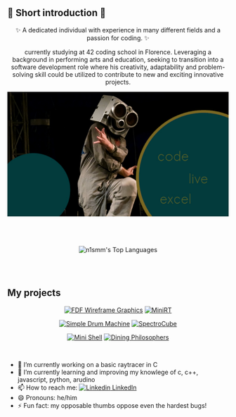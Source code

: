 ## 👋 Short introduction 👋
<p align="center">
✨ A dedicated individual with experience in many different fields and a passion for
coding. ✨
</p>
<p align="center">currently studying at 42 coding school in Florence. Leveraging a background in performing
arts and education, seeking to transition into a software development role where his creativity,
adaptability and problem-solving skill could be utilized to contribute to new and exciting innovative
projects.</p>

<p align="center">
  <img src="code_live.jpg" alt="photo man speakers as mask" />
</p>

<br />
<br />
<p align="center">
  <img align="center" src="https://github-readme-stats.vercel.app/api/top-langs/?username=n1smm&layout=compact&theme=dark&bg_color=033B3D&border_color=7B6823&title_color=526126&text_color=7B6823&size_weight=0.3&count_weight=0.7&border_radius=6&cache_bust=1&hide=Roff,Makefile,Perl" alt="n1smm's Top Languages"/>
<p />
<br />
<br />

  ## My projects
<div align="center">

[![FDF Wireframe Graphics](https://github-readme-stats.vercel.app/api/pin/?username=n1smm&repo=fdf--wireframe_graphics&theme=dark&bg_color=033B3D&border_color=7B6823&title_color=526126&text_color=7B6823&size_weight=0.3&count_weight=0.7&cache_bust=1)](https://github.com/n1smm/fdf--wireframe_graphics)
[![MiniRT](https://github-readme-stats.vercel.app/api/pin/?username=n1smm&repo=MiniRT-miniRaytracer&theme=dark&bg_color=033B3D&border_color=7B6823&title_color=526126&text_color=7B6823&size_weight=0.3&count_weight=0.7&cache_bust=1)](https://github.com/n1smm/MiniRT-miniRaytracer)

[![Simple Drum Machine](https://github-readme-stats.vercel.app/api/pin/?username=n1smm&repo=SimpleDrumMachine&theme=dark&bg_color=033B3D&border_color=7B6823&title_color=526126&text_color=7B6823&size_weight=0.3&count_weight=0.7&cache_bust=1)](https://github.com/n1smm/SimpleDrumMachine)
[![SpectroCube](https://github-readme-stats.vercel.app/api/pin/?username=n1smm&repo=spectroCube&theme=dark&bg_color=033B3D&border_color=7B6823&title_color=526126&text_color=7B6823&size_weight=0.3&count_weight=0.7&cache_bust=1)](https://github.com/n1smm/spectroCube)

[![Mini Shell](https://github-readme-stats.vercel.app/api/pin/?username=n1smm&repo=mini_shell&theme=dark&bg_color=033B3D&border_color=7B6823&title_color=526126&text_color=7B6823&size_weight=0.3&count_weight=0.7&cache_bust=1)](https://github.com/n1smm/mini_shell)
[![Dining Philosophers](https://github-readme-stats.vercel.app/api/pin/?username=n1smm&repo=Dinning_phiosophers&theme=dark&bg_color=033B3D&border_color=7B6823&title_color=526126&text_color=7B6823&size_weight=0.3&count_weight=0.7&cache_bust=1)](https://github.com/n1smm/Dinning_phiosophers)


</div>

<br />

- 🔭 I’m currently working on a basic raytracer in C
- 🌱 I’m currently learning and improving my knowlege of c, c++, javascript, python, arudino
- 📫 How to reach me: [![Linkedin](https://i.sstatic.net/gVE0j.png) LinkedIn](https://www.linkedin.com/in/tjaž-juvan-234b862b9)
&nbsp;
- 😄 Pronouns: he/him
- ⚡ Fun fact: my opposable thumbs oppose even the hardest bugs!
